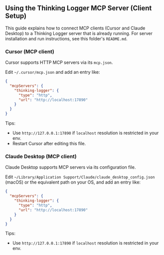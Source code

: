 ## Using the Thinking Logger MCP Server (Client Setup)

This guide explains how to connect MCP clients (Cursor and Claude Desktop) to a Thinking Logger server that is already running. For server installation and run instructions, see this folder's `README.md`.

### Cursor (MCP client)

Cursor supports HTTP MCP servers via its `mcp.json`.

Edit `~/.cursor/mcp.json` and add an entry like:

```json
{
  "mcpServers": {
    "thinking-logger": {
      "type": "http",
      "url": "http://localhost:17890"
    }
  }
}
```

Tips:

- Use `http://127.0.0.1:17890` if `localhost` resolution is restricted in your env.
- Restart Cursor after editing this file.

### Claude Desktop (MCP client)

Claude Desktop supports MCP servers via its configuration file.

Edit `~/Library/Application Support/Claude/claude_desktop_config.json` (macOS) or the equivalent path on your OS, and add an entry like:

```json
{
  "mcpServers": {
    "thinking-logger": {
      "type": "http",
      "url": "http://localhost:17890"
    }
  }
}
```

Tips:

- Use `http://127.0.0.1:17890` if `localhost` resolution is restricted in your env.